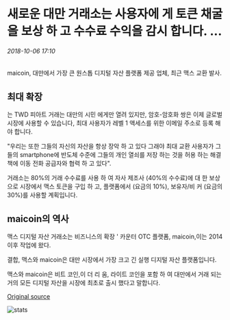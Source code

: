 # 새로운 대만 거래소는 사용자에 게 토큰 채굴을 보상 하 고 수수료 수익을 감시 합니다. ...

###### 2018-10-06 17:10

maicoin, 대만에서 가장 큰 원스톱 디지털 자산 플랫폼 제공 업체, 최근 맥스 교환 발사.

## 최대 확장

는 TWD 피아트 거래는 대만의 시민 에게만 열려 있지만, 암호-암호화 쌍은 이제 글로벌 시장에 사용할 수 있습니다, 최대 사용자가 레벨 1 액세스를 위한 이메일 주소로 등록 해야 합니다.

"우리는 또한 그들의 자신의 자산을 항상 장악 하 고 있다 그래야 최대 교환 사용자가 그들의 smartphone에 반도체 수준에 그들의 개인 열쇠를 저장 하는 것을 허용 하는 해결책에 이동 전화 공급자와 협력 하 고 있다".

거래소는 80%의 거래 수수료를 사용 하 여 자사 제조사 (40%의 수수료)에 대 한 보상으로 시장에서 맥스 토큰을 구입 하 고, 플랫폼에서 (요금의 10%), 보유자/비 커 (요금의 30%)를 사용할 계획입니다.

## maicoin의 역사

맥스 디지털 자산 거래소는 비즈니스의 확장 ' 카운터 OTC 플랫폼, maicoin,이는 2014 이후 작업에 왔다.

결합, 맥스와 maicoin은 대만 시장에서 가장 크고 긴 실행 디지털 자산 플랫폼입니다.

맥스와 maicoin은 비트 코인,이 더 리 움, 라이트 코인을 포함 하 여 대만에서 거래 되는 거의 모든 디지털 자산을 시장에 최초로 출시 했다고 말합니다.

[Original source](https://cointelegraph.com/news/new-taiwanese-exchange-rewards-users-for-token-mining-and-staking-from-its-fee-revenue)

![stats](https://c.statcounter.com/11760860/0/a89fa40b/1/ "stats")